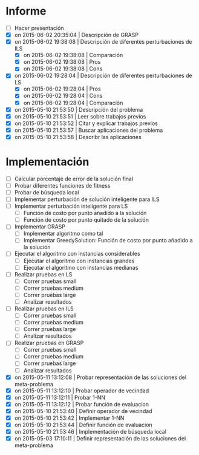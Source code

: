 # Informe
- [ ] Hacer presentación
- [x] on 2015-06-02 20:35:04 | Descripción de GRASP
- [x] on 2015-06-02 19:38:08 | Descripción de diferentes perturbaciones de ILS
    - [x] on 2015-06-02 19:38:08 | Comparación
    - [x] on 2015-06-02 19:38:08 | Pros
    - [x] on 2015-06-02 19:38:08 | Cons
- [x] on 2015-06-02 19:28:04 | Descripción de diferentes perturbaciones de LS 
    - [x] on 2015-06-02 19:28:04 | Pros
    - [x] on 2015-06-02 19:28:04 | Cons
    - [x] on 2015-06-02 19:28:04 | Comparación
- [x] on 2015-05-10 21:53:50 | Descripción del problema
- [x] on 2015-05-10 21:53:51 | Leer sobre trabajos previos
- [x] on 2015-05-10 21:53:52 | Citar y explicar trabajos previos
- [x] on 2015-05-10 21:53:57 | Buscar aplicaciones del problema
- [x] on 2015-05-10 21:53:58 | Describr las aplicaciones

# Implementación
- [ ] Calcular porcentaje de error de la solución final
- [ ] Probar diferentes funciones de fitness
- [ ] Probar de búsqueda local
- [ ] Implementar perturbación de solución inteligente para ILS
- [ ] Implementar perturbación inteligente para LS
    - [ ] Función de costo por punto añadido a la solución
    - [ ] Función de costo por punto quitado de la solución
- [ ] Implementar GRASP
    - [ ] Implementar algoritmo como tal
    - [ ] Implementar GreedySolution: Función de costo por punto añadido a la solución
- [ ] Ejecutar el algoritmo con instancias considerables
    - [ ] Ejecutar el algoritmo con instancias grandes
    - [ ] Ejecutar el algoritmo con instancias medianas
- [ ] Realizar pruebas en LS
    - [ ] Correr pruebas small
    - [ ] Correr pruebas medium
    - [ ] Correr pruebas large
    - [ ] Analizar resultados
- [ ] Realizar pruebas en ILS
    - [ ] Correr pruebas small
    - [ ] Correr pruebas medium
    - [ ] Correr pruebas large
    - [ ] Analizar resultados
- [ ] Realizar pruebas en GRASP
    - [ ] Correr pruebas small
    - [ ] Correr pruebas medium
    - [ ] Correr pruebas large
    - [ ] Analizar resultados
- [x] on 2015-05-11 13:12:08 | Probar representación de las soluciones del meta-problema
- [x] on 2015-05-11 13:12:10 | Probar operador de vecindad
- [x] on 2015-05-11 13:12:11 | Probar 1-NN
- [x] on 2015-05-11 13:12:12 | Probar función de evaluacion
- [x] on 2015-05-10 21:53:40 | Definir operador de vecindad
- [x] on 2015-05-10 21:53:42 | Implementar 1-NN
- [x] on 2015-05-10 21:53:44 | Definir función de evaluacion
- [x] on 2015-05-10 21:53:46 | Implementación de búsqueda local
- [x] on 2015-05-03 17:10:11 | Definir representación de las soluciones del meta-problema
